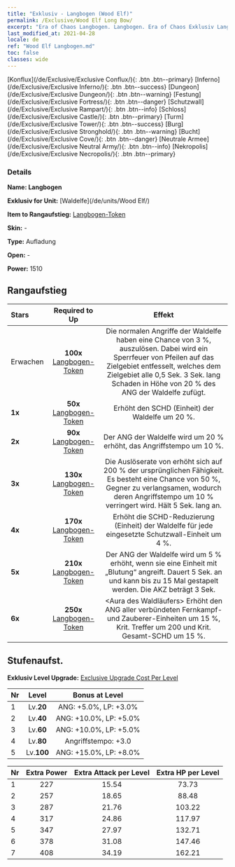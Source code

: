 ```yaml
---
title: "Exklusiv - Langbogen (Wood Elf)"
permalink: /Exclusive/Wood Elf Long Bow/
excerpt: "Era of Chaos Langbogen. Langbogen. Era of Chaos Exklusiv Langbogen. Waldelfe Exklusiv."
last_modified_at: 2021-04-28
locale: de
ref: "Wood Elf Langbogen.md"
toc: false
classes: wide
---
```

 [Konflux](/de/Exclusive/Exclusive Conflux/){: .btn .btn--primary} [Inferno](/de/Exclusive/Exclusive Inferno/){: .btn .btn--success} [Dungeon](/de/Exclusive/Exclusive Dungeon/){: .btn .btn--warning} [Festung](/de/Exclusive/Exclusive Fortress/){: .btn .btn--danger} [Schutzwall](/de/Exclusive/Exclusive Rampart/){: .btn .btn--info} [Schloss](/de/Exclusive/Exclusive Castle/){: .btn .btn--primary} [Turm](/de/Exclusive/Exclusive Tower/){: .btn .btn--success} [Burg](/de/Exclusive/Exclusive Stronghold/){: .btn .btn--warning} [Bucht](/de/Exclusive/Exclusive Cove/){: .btn .btn--danger} [Neutrale Armee](/de/Exclusive/Exclusive Neutral Army/){: .btn .btn--info} [Nekropolis](/de/Exclusive/Exclusive Necropolis/){: .btn .btn--primary} 

### Details
 **Name: Langbogen** 

 **Exklusiv for Unit:** [Waldelfe](/de/units/Wood Elf/) 

 **Item to Rangaufstieg:** [Langbogen-Token](/ItemsDE/con_914/)

 **Skin:** -

 **Type:** Aufladung

 **Open:** -

 **Power:** 1510

## Rangaufstieg

  |     Stars    |  Required to Up | Effekt |
  |:-------------|:---------------:|:---------------:|
  |  Erwachen  | **100x** [Langbogen-Token](/ItemsDE/con_914/) | <Pfeilhagel> Die normalen Angriffe der Waldelfe haben eine Chance von 3 %, <Pfeilhagel> auszulösen. Dabei wird ein Sperrfeuer von Pfeilen auf das Zielgebiet entfesselt, welches dem Zielgebiet alle 0,5 Sek. 3 Sek. lang Schaden in Höhe von 20 % des ANG der Waldelfe zufügt. |
  | **1x** <i class="fas fa-star"/> | **50x** [Langbogen-Token](/ItemsDE/con_914/) | Erhöht den SCHD (Einheit) der Waldelfe um 20 %. |
  | **2x** <i class="fas fa-star"/> | **90x** [Langbogen-Token](/ItemsDE/con_914/) | Der ANG der Waldelfe wird um 20 % erhöht, das Angriffstempo um 10 %. |
  | **3x** <i class="fas fa-star"/> | **130x** [Langbogen-Token](/ItemsDE/con_914/) | Die Auslöserate von <Pfeilhagel> erhöht sich auf 200 % der ursprünglichen Fähigkeit. Es besteht eine Chance von 50 %, Gegner zu verlangsamen, wodurch deren Angriffstempo um 10 % verringert wird. Hält 5 Sek. lang an. |
  | **4x** <i class="fas fa-star"/> | **170x** [Langbogen-Token](/ItemsDE/con_914/) | Erhöht die SCHD-Reduzierung (Einheit) der Waldelfe für jede eingesetzte Schutzwall-Einheit um 4 %. |
  | **5x** <i class="fas fa-star"/> | **210x** [Langbogen-Token](/ItemsDE/con_914/) | Der ANG der Waldelfe wird um 5 % erhöht, wenn sie eine Einheit mit „Blutung“ angreift. Dauert 5 Sek. an und kann bis zu 15 Mal gestapelt werden. Die AKZ beträgt 3 Sek. |
  | **6x** <i class="fas fa-star"/> | **250x** [Langbogen-Token](/ItemsDE/con_914/) | <Aura des Waldläufers> Erhöht den ANG aller verbündeten Fernkampf- und Zauberer-Einheiten um 15 %, Krit. Treffer um 200 und Krit. Gesamt-SCHD um 15 %. |


## Stufenaufst.
 **Exklusiv Level Upgrade:** [Exclusive Upgrade Cost Per Level](/Exclusive/ExclusiveUpgradeCostPerLevel/)

  |  Nr  |   Level  | Bonus at Level |
  |:-----|:--------:|:--------------:|
  | 1 | Lv.**20** | ANG: +5.0%, LP: +3.0% |
  | 2 | Lv.**40** | ANG: +10.0%, LP: +5.0% |
  | 3 | Lv.**60** | ANG: +10.0%, LP: +5.0% |
  | 4 | Lv.**80** | Angriffstempo: +3.0 |
  | 5 | Lv.**100** | ANG: +15.0%, LP: +8.0% |


  |  Nr  |  Extra Power | Extra Attack per Level | Extra HP per Level |
  |:-----|:--------:|:--------:|:--------:|
  | 1 | 227 | 15.54 | 73.73 |
  | 2 | 257 | 18.65 | 88.48 |
  | 3 | 287 | 21.76 | 103.22 |
  | 4 | 317 | 24.86 | 117.97 |
  | 5 | 347 | 27.97 | 132.71 |
  | 6 | 378 | 31.08 | 147.46 |
  | 7 | 408 | 34.19 | 162.21 |


